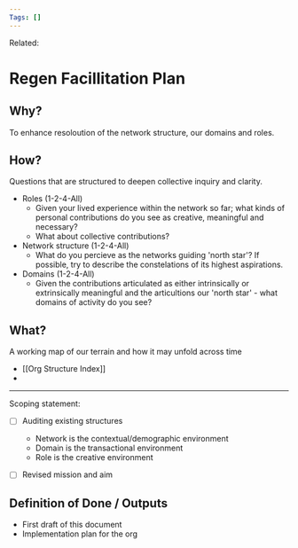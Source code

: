 ```yaml
---
Tags: []
---
```

Related: 
# Regen Facillitation Plan

## Why?
To enhance resoloution of the network structure, our domains and roles.

## How?
Questions that are structured to deepen collective inquiry and clarity. 

- Roles (1-2-4-All)
	- Given your lived experience within the network so far; what kinds of personal contributions do you see as creative, meaningful and necessary? 	
	- What about collective contributions? 
- Network structure (1-2-4-All) 
	- What do you percieve as the networks guiding 'north star'? If possible, try to describe the constelations of its highest aspirations.
- Domains (1-2-4-All) 
	- Given the contributions articulated as either intrinsically or extrinsically meaningful and the articultions our 'north star' - what domains of activity do you see?


## What?
A working map of our terrain and how it may unfold across time
- [[Org Structure Index]]
- 


---

Scoping statement:
- [ ] Auditing existing structures
	- Network is the contextual/demographic environment
	- Domain is the transactional environment
	- Role is the creative environment
- [ ] Revised mission and aim




## Definition of Done / Outputs
- First draft of this document
- Implementation plan for the org
